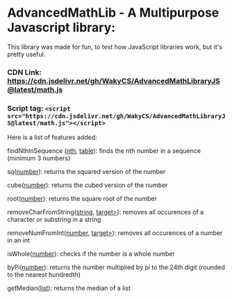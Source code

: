 # **AdvancedMathLib - A Multipurpose Javascript library:**

This library was made for fun, to test how JavaScript libraries work, but it's pretty useful.

### CDN Link: https://cdn.jsdelivr.net/gh/WakyCS/AdvancedMathLibraryJS@latest/math.js
### Script tag: `<script src="https://cdn.jsdelivr.net/gh/WakyCS/AdvancedMathLibraryJS@latest/math.js"></script>`

Here is a list of features added:

findNthInSequence (<ins>nth</ins>, <ins>table</ins>): finds the nth number in a sequence (minimum 3 numbers)

sq(<ins>number</ins>): returns the squared version of the number

cube(<ins>number</ins>): returns the cubed version of the number

root(<ins>number</ins>): returns the square root of the number

removeCharFromString(<ins>string</ins>, <ins>target></ins>): removes all occurences of a character or substring in a string

removeNumFromInt(<ins>number</ins>, <ins>target></ins>): removes all occurences of a number in an int

isWhole(<ins>number</ins>): checks if the number is a whole number

byPi(<ins>number</ins>): returns the number multiplied by pi to the 24th digit (rounded to the nearest hundredth)

getMedian(<ins>list</ins>): returns the median of a list
